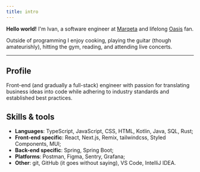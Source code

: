 ```yaml
---
title: intro
---
```


**Hello world!** I'm Ivan, a software engineer at [Marqeta](https://www.marqeta.com/) and lifelong [Oasis](<https://en.wikipedia.org/wiki/Oasis_(band)>) fan.

Outside of programming I enjoy cooking, playing the guitar (though amateurishly), hitting the gym, reading, and attending live concerts.

---

## Profile

Front-end (and gradually a full-stack) engineer with passion for translating business ideas into code while adhering to industry standards and established best practices.

## Skills & tools

- **Languages**: TypeScript, JavaScript, CSS, HTML, Kotlin, Java, SQL, Rust;
- **Front-end specific**: React, Next.js, Remix, tailwindcss, Styled Components, MUI;
- **Back-end specific**: Spring, Spring Boot;
- **Platforms**: Postman, Figma, Sentry, Grafana;
- **Other**: git, GitHub (it goes without saying), VS Code, IntelliJ IDEA.
